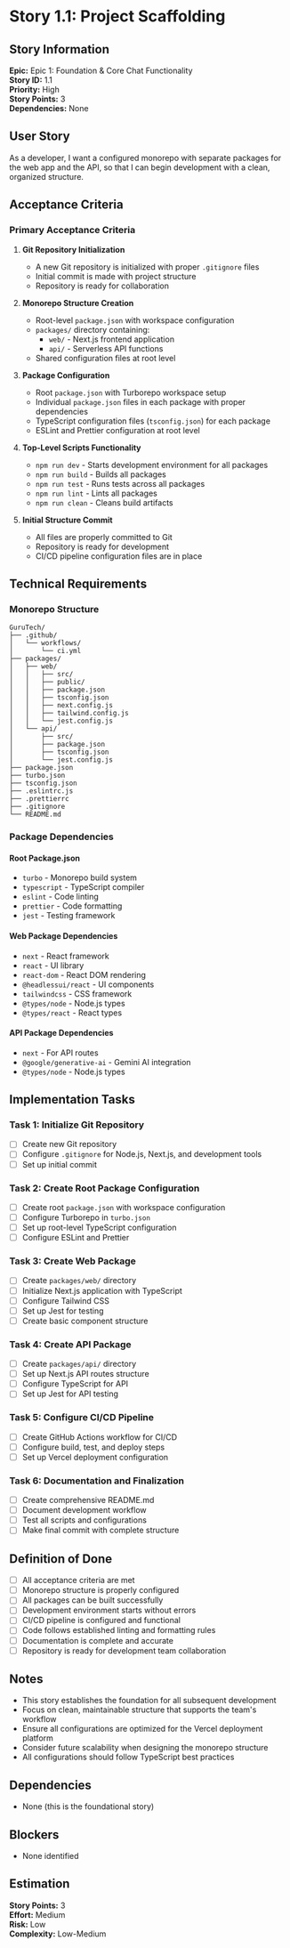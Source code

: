 # Story 1.1: Project Scaffolding

## Story Information

**Epic:** Epic 1: Foundation & Core Chat Functionality  
**Story ID:** 1.1  
**Priority:** High  
**Story Points:** 3  
**Dependencies:** None  

## User Story

As a developer, I want a configured monorepo with separate packages for the web app and the API, so that I can begin development with a clean, organized structure.

## Acceptance Criteria

### Primary Acceptance Criteria

1. **Git Repository Initialization**
   - A new Git repository is initialized with proper `.gitignore` files
   - Initial commit is made with project structure
   - Repository is ready for collaboration

2. **Monorepo Structure Creation**
   - Root-level `package.json` with workspace configuration
   - `packages/` directory containing:
     - `web/` - Next.js frontend application
     - `api/` - Serverless API functions
   - Shared configuration files at root level

3. **Package Configuration**
   - Root `package.json` with Turborepo workspace setup
   - Individual `package.json` files in each package with proper dependencies
   - TypeScript configuration files (`tsconfig.json`) for each package
   - ESLint and Prettier configuration at root level

4. **Top-Level Scripts Functionality**
   - `npm run dev` - Starts development environment for all packages
   - `npm run build` - Builds all packages
   - `npm run test` - Runs tests across all packages
   - `npm run lint` - Lints all packages
   - `npm run clean` - Cleans build artifacts

5. **Initial Structure Commit**
   - All files are properly committed to Git
   - Repository is ready for development
   - CI/CD pipeline configuration files are in place

## Technical Requirements

### Monorepo Structure
```
GuruTech/
├── .github/
│   └── workflows/
│       └── ci.yml
├── packages/
│   ├── web/
│   │   ├── src/
│   │   ├── public/
│   │   ├── package.json
│   │   ├── tsconfig.json
│   │   ├── next.config.js
│   │   ├── tailwind.config.js
│   │   └── jest.config.js
│   └── api/
│       ├── src/
│       ├── package.json
│       ├── tsconfig.json
│       └── jest.config.js
├── package.json
├── turbo.json
├── tsconfig.json
├── .eslintrc.js
├── .prettierrc
├── .gitignore
└── README.md
```

### Package Dependencies

#### Root Package.json
- `turbo` - Monorepo build system
- `typescript` - TypeScript compiler
- `eslint` - Code linting
- `prettier` - Code formatting
- `jest` - Testing framework

#### Web Package Dependencies
- `next` - React framework
- `react` - UI library
- `react-dom` - React DOM rendering
- `@headlessui/react` - UI components
- `tailwindcss` - CSS framework
- `@types/node` - Node.js types
- `@types/react` - React types

#### API Package Dependencies
- `next` - For API routes
- `@google/generative-ai` - Gemini AI integration
- `@types/node` - Node.js types

## Implementation Tasks

### Task 1: Initialize Git Repository
- [ ] Create new Git repository
- [ ] Configure `.gitignore` for Node.js, Next.js, and development tools
- [ ] Set up initial commit

### Task 2: Create Root Package Configuration
- [ ] Create root `package.json` with workspace configuration
- [ ] Configure Turborepo in `turbo.json`
- [ ] Set up root-level TypeScript configuration
- [ ] Configure ESLint and Prettier

### Task 3: Create Web Package
- [ ] Create `packages/web/` directory
- [ ] Initialize Next.js application with TypeScript
- [ ] Configure Tailwind CSS
- [ ] Set up Jest for testing
- [ ] Create basic component structure

### Task 4: Create API Package
- [ ] Create `packages/api/` directory
- [ ] Set up Next.js API routes structure
- [ ] Configure TypeScript for API
- [ ] Set up Jest for API testing

### Task 5: Configure CI/CD Pipeline
- [ ] Create GitHub Actions workflow for CI/CD
- [ ] Configure build, test, and deploy steps
- [ ] Set up Vercel deployment configuration

### Task 6: Documentation and Finalization
- [ ] Create comprehensive README.md
- [ ] Document development workflow
- [ ] Test all scripts and configurations
- [ ] Make final commit with complete structure

## Definition of Done

- [ ] All acceptance criteria are met
- [ ] Monorepo structure is properly configured
- [ ] All packages can be built successfully
- [ ] Development environment starts without errors
- [ ] CI/CD pipeline is configured and functional
- [ ] Code follows established linting and formatting rules
- [ ] Documentation is complete and accurate
- [ ] Repository is ready for development team collaboration

## Notes

- This story establishes the foundation for all subsequent development
- Focus on clean, maintainable structure that supports the team's workflow
- Ensure all configurations are optimized for the Vercel deployment platform
- Consider future scalability when designing the monorepo structure
- All configurations should follow TypeScript best practices

## Dependencies

- None (this is the foundational story)

## Blockers

- None identified

## Estimation

**Story Points:** 3  
**Effort:** Medium  
**Risk:** Low  
**Complexity:** Low-Medium 